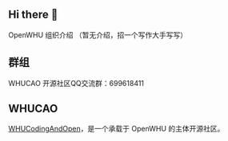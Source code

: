 ## Hi there 👋

OpenWHU 组织介绍
（暂无介绍，招一个写作大手写写）

## 群组

WHUCAO 开源社区QQ交流群：699618411  

## WHUCAO

[WHUCodingAndOpen](https://github.com/WHUCodingAndOpen)，是一个承载于 OpenWHU 的主体开源社区。
